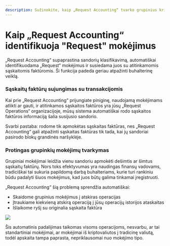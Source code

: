 ```yaml
---
description: Sužinokite, kaip „Request Accounting“ tvarko grupinius kriptovaliutų mokėjimus
---
```


# Kaip „Request Accounting“ identifikuoja "Request" mokėjimus

„Request Accounting“ supaprastina sandorių klasifikavimą, automatiškai identifikuodama „Request“ mokėjimus ir susiedama juos su atitinkamomis sąskaitomis faktūromis. Ši funkcija padeda geriau atpažinti buhalterinę veiklą.

### Sąskaitų faktūrų sujungimas su transakcijomis <a href="#h_73bfc4a00a" id="h_73bfc4a00a"></a>

Kai prie „Request Accounting“ prijungiate piniginę, naudojamą mokėjimams atlikti ar gauti, ir atitinkamos sąskaitos faktūros yra jūsų „Request Operations“ organizacijoje, mūsų sistema automatiškai rodo sąskaitos faktūros informaciją šalia susijusio sandorio.

Svarbi pastaba: rodome tik apmokėtas sąskaitas faktūras, nes „Request Accounting“ gali atpažinti sąskaitas faktūras tik tada, kai jų sandoriai pasirodo blokų grandinės naršyklėje.

### Protingas grupinkių mokėjimų tvarkymas <a href="#h_2ea8bffc8f" id="h_2ea8bffc8f"></a>

Grupiniai mokėjimai leidžia vienu sandoriu apmokėti dešimtis ar šimtus sąskaitų faktūrų. Nors toks efektyvumas yra naudingas finansų vadovams, tradiciškai tai sukuria papildomą darbą buhalteriams, kurie turi rankiniu būdu padalyti šiuos mokėjimus, kad juos būtų galima tinkamai įregistruoti.

„Request Accounting“ šią problemą sprendžia automatiškai:

* Skaidome grupinius mokėjimus į atskiras operacijas
* Įtraukiame kiekvieną atskirą operaciją į jūsų operacijų istorijos ataskaitas
* Išlaikome ryšį su originalia sąskaita faktūra

[![](https://downloads.intercomcdn.com/i/o/mmdbekc3/1510194867/dda28c11350e157c1579fb0760f1/image.png?expires=1751479200\&signature=df7a0b2cee709e84a01cc2a3a22a57c93aafdbc3056ebdcaeb20b463d1293441\&req=dSUmFsh3mYlZXvMW3nq%2BgXmLlkkow5ObjDZyk3Dx3U63Wlk66%2FYpH2tUDRAZ%0AmILRjKksOjPPbMDPQppgMsx7xaQ%3D%0A)](https://downloads.intercomcdn.com/i/o/mmdbekc3/1510194867/dda28c11350e157c1579fb0760f1/image.png?expires=1751479200\&signature=df7a0b2cee709e84a01cc2a3a22a57c93aafdbc3056ebdcaeb20b463d1293441\&req=dSUmFsh3mYlZXvMW3nq%2BgXmLlkkow5ObjDZyk3Dx3U63Wlk66%2FYpH2tUDRAZ%0AmILRjKksOjPPbMDPQppgMsx7xaQ%3D%0A)

Šis automatinis padalijimas taikomas visoms operacijoms, nesvarbu, ar tai standartiniai mokėjimai, ar mokėjimai iš kriptovaliutos į tradicinę valiutą, todėl apskaita tampa paprasta, nepriklausomai nuo mokėjimo tipo.
